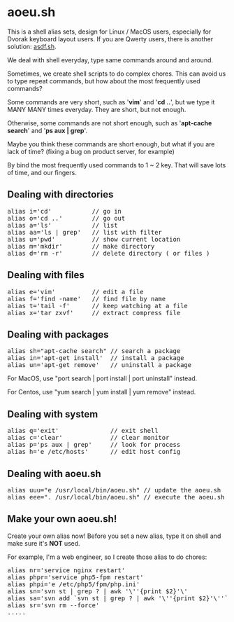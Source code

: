 <h1>aoeu.sh</h1>

<p>This is a shell alias sets, design for Linux / MacOS users, especially for Dvorak keyboard layout users. If you are Qwerty users, there is another solution: <a href="https://github.com/shenjia/asdf.sh">asdf.sh</a>.</p>

<p>We deal with shell everyday, type same commands around and around. </p>

<p>Sometimes, we create shell scripts to do complex chores. This can avoid us to type repeat commands, but how about the most frequently used commands?</p>

<p>Some commands are very short, such as '<strong>vim</strong>' and '<strong>cd ..</strong>', but we type it MANY MANY times everyday. They are short, but not enough.</p>

<p>Otherwise, some commands are not short enough, such as '<strong>apt-cache search</strong>' and '<strong>ps aux | grep</strong>'.</p>

<p>Maybe you think these commands are short enough, but what if you are lack of time? (fixing a bug on product server, for example)

<p>By bind the most frequently used commands to 1 ~ 2 key. That will save lots of time, and our fingers.</p>

<h2>Dealing with directories</h2>

<pre>
alias i='cd'           // go in
alias o='cd ..'        // go out
alias a='ls'           // list
alias aa='ls | grep'   // list with filter
alias u='pwd'          // show current location
alias m='mkdir'        // make directory
alias d='rm -r'        // delete directory ( or files )
</pre>

<h2>Dealing with files</h2>

<pre>
alias e='vim'          // edit a file
alias f='find -name'   // find file by name
alias t='tail -f'      // keep watching at a file
alias x='tar zxvf'     // extract compress file
</pre>

<h2>Dealing with packages</h2>

<pre>
alias sh="apt-cache search" // search a package
alias in='apt-get install'  // install a package
alias un='apt-get remove'   // uninstall a package
</pre>

<p>For MacOS, use "port search | port install | port uninstall" instead.</p>

<p>For Centos, use "yum search | yum install | yum remove" instead.</p>

<h2>Dealing with system</h2>

<pre>
alias q='exit'              // exit shell
alias c='clear'             // clear monitor
alias p='ps aux | grep'     // look for process
alias h='e /etc/hosts'      // edit host config
</pre>

<h2>Dealing with aoeu.sh</h2>

<pre>
alias uuu="e /usr/local/bin/aoeu.sh" // update the aoeu.sh
alias eee=". /usr/local/bin/aoeu.sh" // execute the aoeu.sh
</pre>

<h2>Make your own aoeu.sh!</h2>

<p>Create your own alias now! Before you set a new alias, type it on shell and make sure it's <strong>NOT</strong> used. </p>

<p>For example, I'm a web engineer, so I create those alias to do chores:

<pre>
alias nr='service nginx restart'
alias phpr='service php5-fpm restart'
alias phpi='e /etc/php5/fpm/php.ini'
alias sn='svn st | grep ? | awk '\''{print $2}'\'             
alias sa='svn add `svn st | grep ? | awk '\''{print $2}'\''`' 
alias sr='svn rm --force'                                     
.....                          
</pre>

